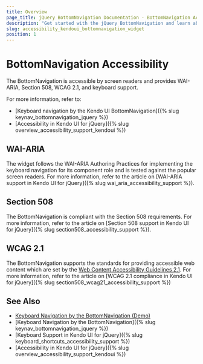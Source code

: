 ```yaml
---
title: Overview
page_title: jQuery BottomNavigation Documentation - BottomNavigation Accessibility
description: "Get started with the jQuery BottomNavigation and learn about its accessibility support for WAI-ARIA, Section 508, and WCAG 2.1."
slug: accessibility_kendoui_bottomnavigation_widget
position: 1
---
```


# BottomNavigation Accessibility

The BottomNavigation is accessible by screen readers and provides WAI-ARIA, Section 508, WCAG 2.1, and keyboard support.

For more information, refer to:
* [Keyboard navigation by the Kendo UI BottomNavigation]({% slug keynav_bottomnavigation_jquery %})
* [Accessibility in Kendo UI for jQuery]({% slug overview_accessibility_support_kendoui %})

## WAI-ARIA

The widget follows the WAI-ARIA Authoring Practices for implementing the keyboard navigation for its component role and is tested against the popular screen readers. For more information, refer to the article on [WAI-ARIA support in Kendo UI for jQuery]({% slug wai_aria_accessibility_support %}).

## Section 508

The BottomNavigation is compliant with the Section 508 requirements. For more information, refer to the article on [Section 508 support in Kendo UI for jQuery]({% slug section508_accessibility_support %}).

## WCAG 2.1

The BottomNavigation supports the standards for providing accessible web content which are set by the [Web Content Accessibility Guidelines 2.1](https://www.w3.org/TR/WCAG/). For more information, refer to the article on [WCAG 2.1 compliance in Kendo UI for jQuery]({% slug section508_wcag21_accessibility_support %})

## See Also

* [Keyboard Navigation by the BottomNavigation (Demo)](https://demos.telerik.com/kendo-ui/bottomnavigation/keyboard-navigation)
* [Keyboard Navigation by the BottomNavigation]({% slug keynav_bottomnavigation_jquery %})
* [Keyboard Support in Kendo UI for jQuery]({% slug keyboard_shortcuts_accessibility_support %})
* [Accessibility in Kendo UI for jQuery]({% slug overview_accessibility_support_kendoui %})
